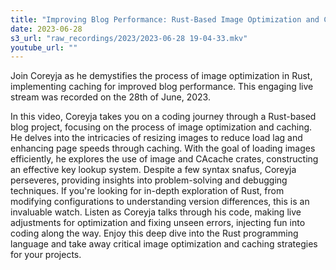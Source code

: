 ```yaml
---
title: "Improving Blog Performance: Rust-Based Image Optimization and Caching | Coding with Coreyja"
date: 2023-06-28
s3_url: "raw_recordings/2023/2023-06-28 19-04-33.mkv"
youtube_url: ""
---
```



Join Coreyja as he demystifies the process of image optimization in Rust, implementing caching for improved blog performance. This engaging live stream was recorded on the 28th of June, 2023.

In this video, Coreyja takes you on a coding journey through a Rust-based blog project, focusing on the process of image optimization and caching. He delves into the intricacies of resizing images to reduce load lag and enhancing page speeds through caching. With the goal of loading images efficiently, he explores the use of image and CAcache crates, constructing an effective key lookup system. Despite a few syntax snafus, Coreyja perseveres, providing insights into problem-solving and debugging techniques. If you're looking for in-depth exploration of Rust, from modifying configurations to understanding version differences, this is an invaluable watch. Listen as Coreyja talks through his code, making live adjustments for optimization and fixing unseen errors, injecting fun into coding along the way. Enjoy this deep dive into the Rust programming language and take away critical image optimization and caching strategies for your projects.
